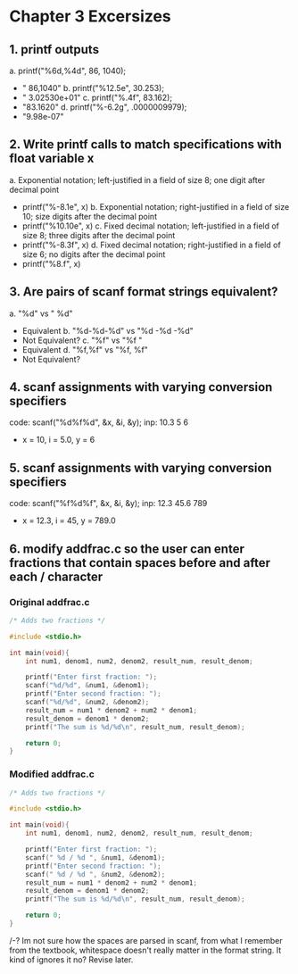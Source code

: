 # Chapter 3 Excersizes

## 1. printf outputs

a. printf("%6d,%4d", 86, 1040);

- " 86,1040"
  b. printf("%12.5e", 30.253);
- " 3.02530e+01"
  c. printf("%.4f", 83.162);
- "83.1620"
  d. printf("%-6.2g", .0000009979);
- "9.98e-07"

## 2. Write printf calls to match specifications with float variable x

a. Exponential notation; left-justified in a field of size 8; one digit after decimal point

- printf("%-8.1e", x)
  b. Exponential notation; right-justified in a field of size 10; size digits after the decimal point
- printf("%10.10e", x)
  c. Fixed decimal notation; left-justified in a field of size 8; three digits after the decimal point
- printf("%-8.3f", x)
  d. Fixed decimal notation; right-justified in a field of size 6; no digits after the decimal point
- printf("%8.f", x)

## 3. Are pairs of scanf format strings equivalent?

a. "%d" vs " %d"

- Equivalent
  b. "%d-%d-%d" vs "%d -%d -%d"
- Not Equivalent?
  c. "%f" vs "%f "
- Equivalent
  d. "%f,%f" vs "%f, %f"
- Not Equivalent?

## 4. scanf assignments with varying conversion specifiers

code: scanf("%d%f%d", &x, &i, &y);
inp: 10.3 5 6

- x = 10, i = 5.0, y = 6

## 5. scanf assignments with varying conversion specifiers

code: scanf("%f%d%f", &x, &i, &y);
inp: 12.3 45.6 789

- x = 12.3, i = 45, y = 789.0

## 6. modify addfrac.c so the user can enter fractions that contain spaces before and after each / character

### Original addfrac.c

```C
/* Adds two fractions */

#include <stdio.h>

int main(void){
    int num1, denom1, num2, denom2, result_num, result_denom;

    printf("Enter first fraction: ");
    scanf("%d/%d", &num1, &denom1);
    printf("Enter second fraction: ");
    scanf("%d/%d", &num2, &denom2);
    result_num = num1 * denom2 + num2 * denom1;
    result_denom = denom1 * denom2;
    printf("The sum is %d/%d\n", result_num, result_denom);

    return 0;
}
```

### Modified addfrac.c

```C
/* Adds two fractions */

#include <stdio.h>

int main(void){
    int num1, denom1, num2, denom2, result_num, result_denom;

    printf("Enter first fraction: ");
    scanf(" %d / %d ", &num1, &denom1);
    printf("Enter second fraction: ");
    scanf(" %d / %d ", &num2, &denom2);
    result_num = num1 * denom2 + num2 * denom1;
    result_denom = denom1 * denom2;
    printf("The sum is %d/%d\n", result_num, result_denom);

    return 0;
}
```

/-? Im not sure how the spaces are parsed in scanf, from what I remember from the textbook, whitespace doesn't really matter in the format string. It kind of ignores it no? Revise later.
